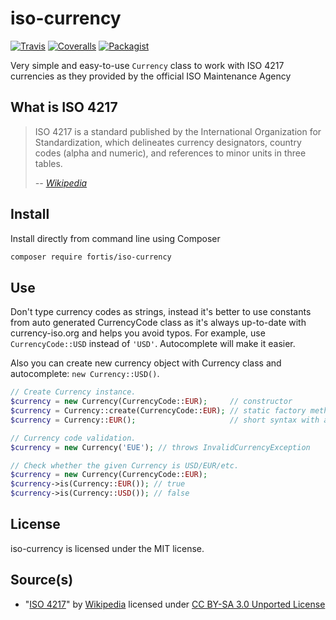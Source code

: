 # iso-currency

[![Travis](https://img.shields.io/travis/fortis/iso-currency.svg?branch=master)](https://travis-ci.org/fortis/iso-currency)
[![Coveralls](https://img.shields.io/coveralls/fortis/iso-currency/master.svg)](https://coveralls.io/github/fortis/iso-currency?branch=master)
[![Packagist](https://img.shields.io/packagist/l/fortis/iso-currency.svg)](https://packagist.org/packages/fortis/iso-currency)

Very simple and easy-to-use `Currency` class to work with ISO 4217 currencies as they provided by the official ISO Maintenance Agency

## What is ISO 4217

> ISO 4217 is a standard published by the International Organization for Standardization, which delineates currency designators, country codes (alpha and numeric), and references to minor units in three tables.
>
> *-- [Wikipedia](http://en.wikipedia.org/wiki/ISO_4217)*

## Install

Install directly from command line using Composer
``` bash
composer require fortis/iso-currency
```

## Use

Don't type currency codes as strings, instead it's better to use constants from auto generated CurrencyCode class as it's always up-to-date with currency-iso.org and helps you avoid typos.
For example, use `CurrencyCode::USD` instead of `'USD'`. Autocomplete will make it easier.

Also you can create new currency object with Currency class and autocomplete: `new Currency::USD()`.

``` php
// Create Currency instance.
$currency = new Currency(CurrencyCode::EUR);     // constructor  
$currency = Currency::create(CurrencyCode::EUR); // static factory method
$currency = Currency::EUR();                     // short syntax with autocomplete on ::

// Currency code validation.
$currency = new Currency('EUE'); // throws InvalidCurrencyException

// Check whether the given Currency is USD/EUR/etc.
$currency = new Currency(CurrencyCode::EUR);
$currency->is(Currency::EUR()); // true
$currency->is(Currency::USD()); // false
```

## License

iso-currency is licensed under the MIT license.

## Source(s)

* "[ISO 4217](http://en.wikipedia.org/wiki/ISO_4217)" by [Wikipedia](http://www.wikipedia.org) licensed under [CC BY-SA 3.0 Unported License](http://en.wikipedia.org/wiki/Wikipedia:Text_of_Creative_Commons_Attribution-ShareAlike_3.0_Unported_License)
